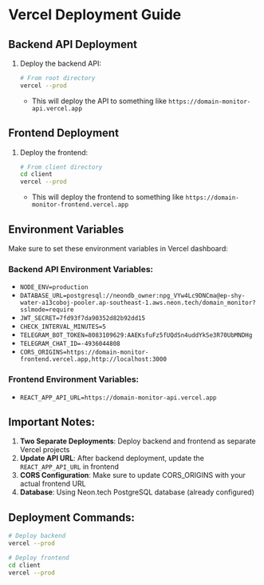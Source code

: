 # Vercel Deployment Guide

## Backend API Deployment

1. Deploy the backend API:
   ```bash
   # From root directory
   vercel --prod
   ```
   - This will deploy the API to something like `https://domain-monitor-api.vercel.app`

## Frontend Deployment

1. Deploy the frontend:
   ```bash
   # From client directory
   cd client
   vercel --prod
   ```
   - This will deploy the frontend to something like `https://domain-monitor-frontend.vercel.app`

## Environment Variables

Make sure to set these environment variables in Vercel dashboard:

### Backend API Environment Variables:
- `NODE_ENV=production`
- `DATABASE_URL=postgresql://neondb_owner:npg_VYw4Lc9DNCma@ep-shy-water-a13coboj-pooler.ap-southeast-1.aws.neon.tech/domain_monitor?sslmode=require`
- `JWT_SECRET=7fd93f7da90352d82b92dd15`
- `CHECK_INTERVAL_MINUTES=5`
- `TELEGRAM_BOT_TOKEN=8083109629:AAEKsfuFz5fUQdSn4uddYkSe3R70UbMNDHg`
- `TELEGRAM_CHAT_ID=-4936044808`
- `CORS_ORIGINS=https://domain-monitor-frontend.vercel.app,http://localhost:3000`

### Frontend Environment Variables:
- `REACT_APP_API_URL=https://domain-monitor-api.vercel.app`

## Important Notes:

1. **Two Separate Deployments**: Deploy backend and frontend as separate Vercel projects
2. **Update API URL**: After backend deployment, update the `REACT_APP_API_URL` in frontend
3. **CORS Configuration**: Make sure to update CORS_ORIGINS with your actual frontend URL
4. **Database**: Using Neon.tech PostgreSQL database (already configured)

## Deployment Commands:

```bash
# Deploy backend
vercel --prod

# Deploy frontend
cd client
vercel --prod
```